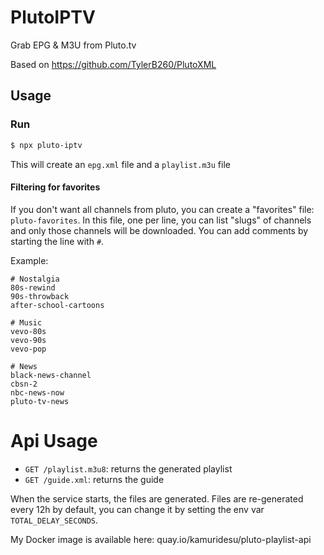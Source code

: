 # PlutoIPTV

Grab EPG &amp; M3U from Pluto.tv

Based on https://github.com/TylerB260/PlutoXML

## Usage

### Run

```bash
$ npx pluto-iptv
```

This will create an `epg.xml` file and a `playlist.m3u` file

#### Filtering for favorites

If you don't want all channels from pluto, you can create a "favorites" file: `pluto-favorites`. In this file, one per line, you can list "slugs" of channels and only those channels will be downloaded. You can add comments by starting the line with `#`.

Example:

```text
# Nostalgia
80s-rewind
90s-throwback
after-school-cartoons

# Music
vevo-80s
vevo-90s
vevo-pop

# News
black-news-channel
cbsn-2
nbc-news-now
pluto-tv-news
```

# Api Usage

- `GET /playlist.m3u8`: returns the generated playlist
- `GET /guide.xml`: returns the guide

When the service starts, the files are generated.
Files are re-generated every 12h by default, you can change it by setting the env var `TOTAL_DELAY_SECONDS`.

My Docker image is available here: quay.io/kamuridesu/pluto-playlist-api
